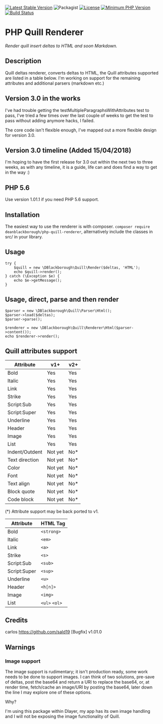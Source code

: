 [![Latest Stable Version](https://img.shields.io/packagist/v/deanblackborough/php-quill-renderer.svg?style=flat-square)](https://packagist.org/packages/deanblackborough/php-quill-renderer)
![Packagist](https://img.shields.io/packagist/dt/deanblackborough/php-quill-renderer.svg)
[![License](https://img.shields.io/badge/license-MIT-blue.svg)](https://github.com/Dlayer/dlayer/blob/master/LICENSE)
[![Minimum PHP Version](https://img.shields.io/badge/php->=7.1-8892BF.svg)](https://php.net/)
[![Build Status](https://travis-ci.org/deanblackborough/php-quill-renderer.svg?branch=master)](https://travis-ci.org/deanblackborough/php-quill-renderer)

# PHP Quill Renderer

*Render quill insert deltas to HTML and soon Markdown.*

## Description

Quill deltas renderer, converts deltas to HTML, the Quill attributes supported are listed in a table below.
I'm working on support for the remaining attributes and additional parsers (markdown etc.)

## Version 3.0 in the works

I've had trouble getting the testMultipleParagraphsWithAttributes test to pass, I've tried a few times over the last 
couple of weeks to get the test to pass without adding anymore hacks, I failed. 

The core code isn't flexible enough, I've mapped out a more flexible design for version 3.0.

## Version 3.0 timeline (Added 15/04/2018)

I'm hoping to have the first release for 3.0 out within the next two to three weeks, as with any timeline, it is a guide, life can and does find a way to get in the way :)

## PHP 5.6

Use version 1.01.1 if you need PHP 5.6 support.

## Installation
 
The easiest way to use the renderer is with composer. ```composer require deanblackborough/php-quill-renderer```, 
alternatively include the classes in src/ in your library.
 
## Usage
```
try {
    $quill = new \DBlackborough\Quill\Render($deltas, 'HTML');
    echo $quill->render();
} catch (\Exception $e) {
    echo $e->getMessage();
}
```

## Usage, direct, parse and then render
```
$parser = new \DBlackborough\Quill\Parser\Html();
$parser->load($deltas);
$parser->parse();

$renderer = new \DBlackborough\Quill\Renderer\Html($parser->content());
echo $renderer->render();
```

## Quill attributes support

Attribute | v1+ | v2+
--- | --- | ---
Bold | Yes | Yes
Italic | Yes | Yes
Link | Yes | Yes
Strike | Yes | Yes
Script:Sub | Yes | Yes
Script:Super | Yes | Yes
Underline | Yes | Yes
Header | Yes | Yes
Image | Yes | Yes
List | Yes | Yes
Indent/Outdent | Not yet | No*
Text direction | Not yet | No*
Color | Not yet | No*
Font | Not yet | No*
Text align | Not yet | No*
Block quote | Not yet | No*
Code block | Not yet | No*

(*) Attribute support may be back ported to v1.

Attribute | HTML Tag
--- | --- 
Bold | `<strong>`
Italic | `<em>`
Link | `<a>`
Strike | `<s>`
Script:Sub | `<sub>`
Script:Super | `<sup>`
Underline | `<u>`
Header | `<h[n]>`
Image | `<img>`
List | `<ul>` `<ol>`

## Credits

carlos https://github.com/sald19 [Bugfix] v1.01.0

## Warnings

### Image support

The image support is rudimentary; it isn't production ready, some work needs to be done to support 
images. I can think of two solutions, pre-save of deltas, post the base64 and return a URI to replace the 
base64, or, at render time, fetch/cache an image/URI by posting the base64, later down the line I may 
explore one of these options.

Why? 

I'm using this package within Dlayer, my app has its own image handling and I will not be exposing 
the image functionality of Quill.
